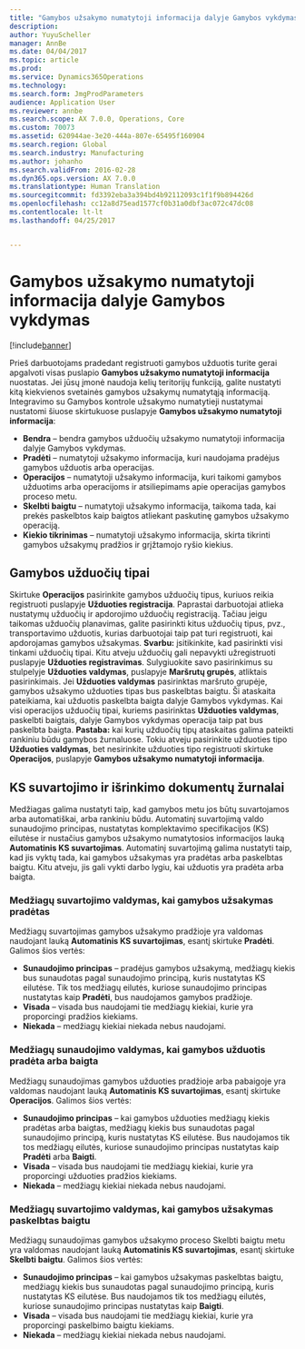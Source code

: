 ```yaml
---
title: "Gamybos užsakymo numatytoji informacija dalyje Gamybos vykdymas"
description: 
author: YuyuScheller
manager: AnnBe
ms.date: 04/04/2017
ms.topic: article
ms.prod: 
ms.service: Dynamics365Operations
ms.technology: 
ms.search.form: JmgProdParameters
audience: Application User
ms.reviewer: annbe
ms.search.scope: AX 7.0.0, Operations, Core
ms.custom: 70073
ms.assetid: 620944ae-3e20-444a-807e-65495f160904
ms.search.region: Global
ms.search.industry: Manufacturing
ms.author: johanho
ms.search.validFrom: 2016-02-28
ms.dyn365.ops.version: AX 7.0.0
ms.translationtype: Human Translation
ms.sourcegitcommit: fd3392eba3a394bd4b92112093c1f1f9b894426d
ms.openlocfilehash: cc12a8d75ead1577cf0b31a0dbf3ac072c47dc08
ms.contentlocale: lt-lt
ms.lasthandoff: 04/25/2017


---
```


# <a name="production-order-defaults-in-manufacturing-execution"></a>Gamybos užsakymo numatytoji informacija dalyje Gamybos vykdymas

[!include[banner](../includes/banner.md)]




Prieš darbuotojams pradedant registruoti gamybos užduotis turite gerai apgalvoti visas puslapio **Gamybos užsakymo numatytoji informacija** nuostatas. Jei jūsų įmonė naudoja kelių teritorijų funkciją, galite nustatyti kitą kiekvienos svetainės gamybos užsakymų numatytąją informaciją. Integravimo su Gamybos kontrole užsakymo numatytieji nustatymai nustatomi šiuose skirtukuose puslapyje **Gamybos užsakymo numatytoji informacija**:

-   **Bendra** – bendra gamybos užduočių užsakymo numatytoji informacija dalyje Gamybos vykdymas.
-   **Pradėti** – numatytoji užsakymo informacija, kuri naudojama pradėjus gamybos užduotis arba operacijas.
-   **Operacijos** – numatytoji užsakymo informacija, kuri taikomi gamybos užduotims arba operacijoms ir atsiliepimams apie operacijas gamybos proceso metu.
-   **Skelbti baigtu** – numatytoji užsakymo informacija, taikoma tada, kai prekės paskelbtos kaip baigtos atliekant paskutinę gamybos užsakymo operaciją.
-   **Kiekio tikrinimas** – numatytoji užsakymo informacija, skirta tikrinti gamybos užsakymų pradžios ir grįžtamojo ryšio kiekius.

## <a name="types-of-production-jobs"></a>Gamybos užduočių tipai
Skirtuke **Operacijos** pasirinkite gamybos užduočių tipus, kuriuos reikia registruoti puslapyje **Užduoties registracija**. Paprastai darbuotojai atlieka nustatymų užduočių ir apdorojimo užduočių registraciją. Tačiau jeigu taikomas užduočių planavimas, galite pasirinkti kitus užduočių tipus, pvz., transportavimo užduotis, kurias darbuotojai taip pat turi registruoti, kai apdorojamas gamybos užsakymas. **Svarbu:** įsitikinkite, kad pasirinkti visi tinkami užduočių tipai. Kitu atveju užduočių gali nepavykti užregistruoti puslapyje **Užduoties registravimas**. Sulygiuokite savo pasirinkimus su stulpelyje **Užduoties valdymas**, puslapyje **Maršrutų grupės**, atliktais pasirinkimais. Jei **Užduoties valdymas** pasirinktas maršruto grupėje, gamybos užsakymo užduoties tipas bus paskelbtas baigtu. Ši ataskaita pateikiama, kai užduotis paskelbta baigta dalyje Gamybos vykdymas. Kai visi operacijos užduočių tipai, kuriems pasirinktas **Užduoties valdymas**, paskelbti baigtais, dalyje Gamybos vykdymas operacija taip pat bus paskelbta baigta. **Pastaba:** kai kurių užduočių tipų ataskaitas galima pateikti rankiniu būdu gamybos žurnaluose. Tokiu atveju pasirinkite užduoties tipo **Užduoties valdymas**, bet nesirinkite užduoties tipo registruoti skirtuke **Operacijos**, puslapyje **Gamybos užsakymo numatytoji informacija**.

## <a name="bom-consumption-and-picking-list-journals"></a>KS suvartojimo ir išrinkimo dokumentų žurnalai
Medžiagas galima nustatyti taip, kad gamybos metu jos būtų suvartojamos arba automatiškai, arba rankiniu būdu. Automatinį suvartojimą valdo sunaudojimo principas, nustatytas komplektavimo specifikacijos (KS) eilutėse ir nustačius gamybos užsakymo numatytosios informacijos lauką **Automatinis KS suvartojimas**. Automatinį suvartojimą galima nustatyti taip, kad jis vyktų tada, kai gamybos užsakymas yra pradėtas arba paskelbtas baigtu. Kitu atveju, jis gali vykti darbo lygiu, kai užduotis yra pradėta arba baigta.

### <a name="controlling-material-consumption-when-a-production-order-is-started"></a>Medžiagų suvartojimo valdymas, kai gamybos užsakymas pradėtas

Medžiagų suvartojimas gamybos užsakymo pradžioje yra valdomas naudojant lauką **Automatinis KS suvartojimas**, esantį skirtuke **Pradėti**. Galimos šios vertės:

-   **Sunaudojimo principas** – pradėjus gamybos užsakymą, medžiagų kiekis bus sunaudotas pagal sunaudojimo principą, kuris nustatytas KS eilutėse. Tik tos medžiagų eilutės, kuriose sunaudojimo principas nustatytas kaip **Pradėti**, bus naudojamos gamybos pradžioje.
-   **Visada** – visada bus naudojami tie medžiagų kiekiai, kurie yra proporcingi pradžios kiekiams.
-   **Niekada** – medžiagų kiekiai niekada nebus naudojami.

### <a name="controlling-material-consumption-when-a-production-job-is-started-or-completed"></a>Medžiagų sunaudojimo valdymas, kai gamybos užduotis pradėta arba baigta

Medžiagų sunaudojimas gamybos užduoties pradžioje arba pabaigoje yra valdomas naudojant lauką **Automatinis KS suvartojimas**, esantį skirtuke **Operacijos**. Galimos šios vertės:

-   **Sunaudojimo principas** – kai gamybos užduoties medžiagų kiekis pradėtas arba baigtas, medžiagų kiekis bus sunaudotas pagal sunaudojimo principą, kuris nustatytas KS eilutėse. Bus naudojamos tik tos medžiagų eilutės, kuriose sunaudojimo principas nustatytas kaip **Pradėti** arba **Baigti**.
-   **Visada** – visada bus naudojami tie medžiagų kiekiai, kurie yra proporcingi užduoties pradžios kiekiams.
-   **Niekada** – medžiagų kiekiai niekada nebus naudojami.

### <a name="controlling-material-consumption-when-a-production-order-is-reported-as-finished"></a>Medžiagų suvartojimo valdymas, kai gamybos užsakymas paskelbtas baigtu

Medžiagų sunaudojimas gamybos užsakymo proceso Skelbti baigtu metu yra valdomas naudojant lauką **Automatinis KS suvartojimas**, esantį skirtuke **Skelbti baigtu**. Galimos šios vertės:

-   **Sunaudojimo principas** – kai gamybos užsakymas paskelbtas baigtu, medžiagų kiekis bus sunaudotas pagal sunaudojimo principą, kuris nustatytas KS eilutėse. Bus naudojamos tik tos medžiagų eilutės, kuriose sunaudojimo principas nustatytas kaip **Baigti**.
-   **Visada** – visada bus naudojami tie medžiagų kiekiai, kurie yra proporcingi paskelbimo baigtu kiekiams.
-   **Niekada** – medžiagų kiekiai niekada nebus naudojami.





